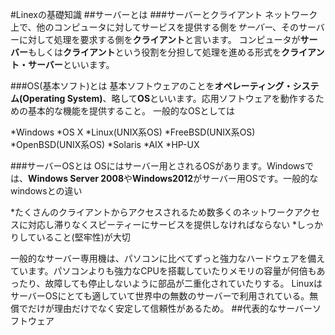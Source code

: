 #Linexの基礎知識
##サーバーとは
###サーバーとクライアント
ネットワーク上で、他のコンピュータに対してサービスを提供する側を*サーバー*、そのサーバーに対して処理を要求する側を**クライアント**と言います。
コンピュータが**サーバー**もしくは**クライアント**という役割を分担して処理を進める形式を**クライアント・サーバー**といいます。

###OS(基本ソフト)とは
基本ソフトウェアのことを**オペレーティング・システム(Operating System)**、略して**OS**といいます。応用ソフトウェアを動作するための基本的な機能を提供すること。
一般的なOSとしては

*Windows
*OS X
*Linux(UNIX系OS)
*FreeBSD(UNIX系OS)
*OpenBSD(UNIX系OS)
*Solaris
*AIX
*HP-UX

###サーバーOSとは
OSにはサーバー用とされるOSがあります。Windowsでは、**Windows Server 2008**や**Windows2012**がサーバー用OSです。一般的なwindowsとの違い

*たくさんのクライアントからアクセスされるため数多くのネットワークアクセスに対応し滞りなくスピーティーにサービスを提供しなければならない
*しっかりしていること(堅牢性)が大切

一般的なサーバー専用機は、パソコンに比べてずっと強力なハードウェアを備えています。パソコンよりも強力なCPUを搭載していたりメモリの容量が何倍もあったり、故障しても停止しないように部品が二重化されていたりする。
LinuxはサーバーOSにとても適していて世界中の無数のサーバーで利用されている。無償でだけが理由だけでなく安定して信頼性があるため。
##代表的なサーバーソフトウェア
###

